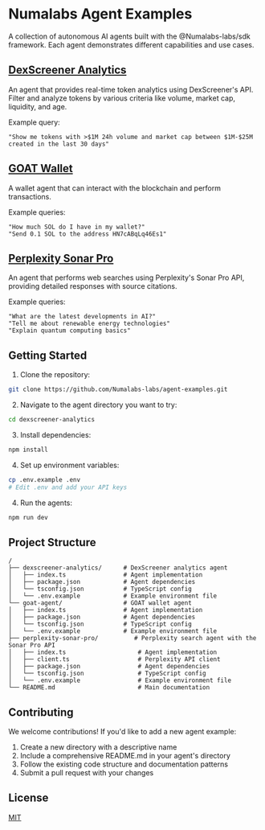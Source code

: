 # Numalabs Agent Examples

A collection of autonomous AI agents built with the @Numalabs-labs/sdk framework. Each agent demonstrates different capabilities and use cases.

## [DexScreener Analytics](dexscreener-analytics)

An agent that provides real-time token analytics using DexScreener's API. Filter and analyze tokens by various criteria like volume, market cap, liquidity, and age.

Example query:

```
"Show me tokens with >$1M 24h volume and market cap between $1M-$25M created in the last 30 days"
```

## [GOAT Wallet](goat-agent)

A wallet agent that can interact with the blockchain and perform transactions.

Example queries:

```
"How much SOL do I have in my wallet?"
"Send 0.1 SOL to the address HN7cABqLq46Es1"
```

## [Perplexity Sonar Pro](perplexity-sonar-pro)

An agent that performs web searches using Perplexity's Sonar Pro API, providing detailed responses with source citations.

Example queries:

```
"What are the latest developments in AI?"
"Tell me about renewable energy technologies"
"Explain quantum computing basics"
```

## Getting Started

1. Clone the repository:

```bash
git clone https://github.com/Numalabs-labs/agent-examples.git
```

2. Navigate to the agent directory you want to try:

```bash
cd dexscreener-analytics
```

3. Install dependencies:

```bash
npm install
```

4. Set up environment variables:

```bash
cp .env.example .env
# Edit .env and add your API keys
```

4. Run the agents:

```bash
npm run dev
```

## Project Structure

```
/
├── dexscreener-analytics/      # DexScreener analytics agent
│   ├── index.ts                # Agent implementation
│   ├── package.json            # Agent dependencies
│   └── tsconfig.json           # TypeScript config
│   └── .env.example            # Example environment file
└── goat-agent/                 # GOAT wallet agent
│   ├── index.ts                # Agent implementation
│   ├── package.json            # Agent dependencies
│   └── tsconfig.json           # TypeScript config
│   └── .env.example            # Example environment file
├── perplexity-sonar-pro/          # Perplexity search agent with the Sonar Pro API
│   ├── index.ts                    # Agent implementation
│   ├── client.ts                   # Perplexity API client
│   ├── package.json                # Agent dependencies
│   └── tsconfig.json               # TypeScript config
│   └── .env.example                # Example environment file
└── README.md                       # Main documentation
```

## Contributing

We welcome contributions! If you'd like to add a new agent example:

1. Create a new directory with a descriptive name
2. Include a comprehensive README.md in your agent's directory
3. Follow the existing code structure and documentation patterns
4. Submit a pull request with your changes

## License

[MIT](https://choosealicense.com/licenses/mit/)
